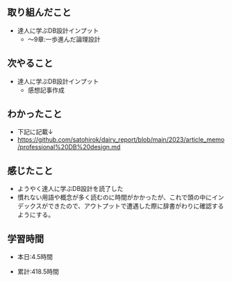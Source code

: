 ## 取り組んだこと
- 達人に学ぶDB設計インプット
  - 〜9章:一歩進んだ論理設計

## 次やること
- 達人に学ぶDB設計インプット
  - 感想記事作成

  
## わかったこと
- 下記に記載↓
- https://github.com/satohirok/dairy_report/blob/main/2023/article_memo/professional%20DB%20design.md

## 感じたこと
- ようやく達人に学ぶDB設計を読了した
- 慣れない用語や概念が多く読むのに時間がかかったが、これで頭の中にインデックスができたので、アウトプットで遭遇した際に辞書がわりに確認するようにする。

## 学習時間
- 本日:4.5時間

- 累計:418.5時間
